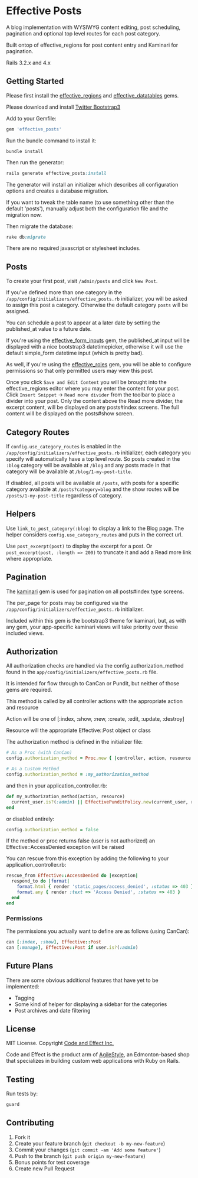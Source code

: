 # Effective Posts

A blog implementation with WYSIWYG content editing, post scheduling, pagination and optional top level routes for each post category.

Built ontop of effective_regions for post content entry and Kaminari for pagination.

Rails 3.2.x and 4.x


## Getting Started

Please first install the [effective_regions](https://github.com/code-and-effect/effective_regions) and [effective_datatables](https://github.com/code-and-effect/effective_datatables) gems.

Please download and install [Twitter Bootstrap3](http://getbootstrap.com)

Add to your Gemfile:

```ruby
gem 'effective_posts'
```

Run the bundle command to install it:

```console
bundle install
```

Then run the generator:

```ruby
rails generate effective_posts:install
```

The generator will install an initializer which describes all configuration options and creates a database migration.

If you want to tweak the table name (to use something other than the default 'posts'), manually adjust both the configuration file and the migration now.

Then migrate the database:

```ruby
rake db:migrate
```

There are no required javascript or stylesheet includes.


## Posts

To create your first post, visit `/admin/posts` and click `New Post`.

If you've defined more than one category in the `/app/config/initializers/effective_posts.rb` initializer, you will be asked to assign this post a category.  Otherwise the default category `posts` will be assigned.

You can schedule a post to appear at a later date by setting the published_at value to a future date.

If you're using the [effective_form_inputs](https://github.com/code-and-effect/effective_form_inputs) gem, the published_at input will be displayed with a nice bootstrap3 datetimepicker, otherwise it will use the default simple_form datetime input (which is pretty bad).

As well, if you're using the [effective_roles](https://github.com/code-and-effect/effective_roles) gem, you will be able to configure permissions so that only permitted users may view this post.

Once you click `Save and Edit Content` you will be brought into the effective_regions editor where you may enter the content for your post.  Click `Insert Snippet` -> `Read more divider` from the toolbar to place a divider into your post.  Only the content above the Read more divider, the excerpt content, will be displayed on any posts#index screens.  The full content will be displayed on the posts#show screen.


## Category Routes

If `config.use_category_routes` is enabled in the `/app/config/initializers/effective_posts.rb` initializer, each category you specify will automatically have a top level route.  So posts created in the `:blog` category will be available at `/blog` and any posts made in that category will be available at `/blog/1-my-post-title`.

If disabled, all posts will be available at `/posts`, with posts for a specific category available at `/posts?category=blog` and the show routes will be `/posts/1-my-post-title` regardless of category.


## Helpers

Use `link_to_post_category(:blog)` to display a link to the Blog page.  The helper considers `config.use_category_routes` and puts in the correct url.

Use `post_excerpt(post)` to display the excerpt for a post.  Or `post_excerpt(post, :length => 200)` to truncate it and add a Read more link where appropriate.


## Pagination

The [kaminari](https://github.com/amatsuda/kaminari) gem is used for pagination on all posts#index type screens.

The per_page for posts may be configured via the `/app/config/initializers/effective_posts.rb` initializer.

Included within this gem is the bootstrap3 theme for kaminari, but, as with any gem, your app-specific kaminari views will take priority over these included views.



## Authorization

All authorization checks are handled via the config.authorization_method found in the `app/config/initializers/effective_posts.rb` file.

It is intended for flow through to CanCan or Pundit, but neither of those gems are required.

This method is called by all controller actions with the appropriate action and resource

Action will be one of [:index, :show, :new, :create, :edit, :update, :destroy]

Resource will the appropriate Effective::Post object or class

The authorization method is defined in the initializer file:

```ruby
# As a Proc (with CanCan)
config.authorization_method = Proc.new { |controller, action, resource| authorize!(action, resource) }
```

```ruby
# As a Custom Method
config.authorization_method = :my_authorization_method
```

and then in your application_controller.rb:

```ruby
def my_authorization_method(action, resource)
  current_user.is?(:admin) || EffectivePunditPolicy.new(current_user, resource).send('#{action}?')
end
```

or disabled entirely:

```ruby
config.authorization_method = false
```

If the method or proc returns false (user is not authorized) an Effective::AccessDenied exception will be raised

You can rescue from this exception by adding the following to your application_controller.rb:

```ruby
rescue_from Effective::AccessDenied do |exception|
  respond_to do |format|
    format.html { render 'static_pages/access_denied', :status => 403 }
    format.any { render :text => 'Access Denied', :status => 403 }
  end
end
```

### Permissions

The permissions you actually want to define are as follows (using CanCan):

```ruby
can [:index, :show], Effective::Post
can [:manage], Effective::Post if user.is?(:admin)
```

## Future Plans

There are some obvious additional features that have yet to be implemented:

- Tagging
- Some kind of helper for displaying a sidebar for the categories
- Post archives and date filtering


## License

MIT License.  Copyright [Code and Effect Inc.](http://www.codeandeffect.com/)

Code and Effect is the product arm of [AgileStyle](http://www.agilestyle.com/), an Edmonton-based shop that specializes in building custom web applications with Ruby on Rails.


## Testing

Run tests by:

```ruby
guard
```

## Contributing

1. Fork it
2. Create your feature branch (`git checkout -b my-new-feature`)
3. Commit your changes (`git commit -am 'Add some feature'`)
4. Push to the branch (`git push origin my-new-feature`)
5. Bonus points for test coverage
6. Create new Pull Request
